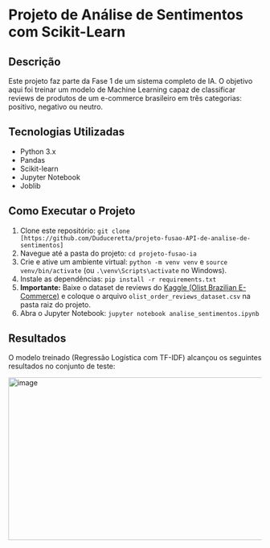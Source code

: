 # Projeto de Análise de Sentimentos com Scikit-Learn

## Descrição

Este projeto faz parte da Fase 1 de um sistema completo de IA. O objetivo aqui foi treinar um modelo de Machine Learning capaz de classificar reviews de produtos de um e-commerce brasileiro em três categorias: positivo, negativo ou neutro.

## Tecnologias Utilizadas

- Python 3.x
- Pandas
- Scikit-learn
- Jupyter Notebook
- Joblib

## Como Executar o Projeto

1. Clone este repositório: `git clone [https://github.com/Duduceretta/projeto-fusao-API-de-analise-de-sentimentos]`
2. Navegue até a pasta do projeto: `cd projeto-fusao-ia`
3. Crie e ative um ambiente virtual: `python -m venv venv` e `source venv/bin/activate` (ou `.\venv\Scripts\activate` no Windows).
4. Instale as dependências: `pip install -r requirements.txt`
5. **Importante:** Baixe o dataset de reviews do [Kaggle (Olist Brazilian E-Commerce)](https://www.kaggle.com/datasets/olistbr/brazilian-ecommerce) e coloque o arquivo `olist_order_reviews_dataset.csv` na pasta raiz do projeto.
6. Abra o Jupyter Notebook: `jupyter notebook analise_sentimentos.ipynb`

## Resultados

O modelo treinado (Regressão Logística com TF-IDF) alcançou os seguintes resultados no conjunto de teste:

<img width="804" height="323" alt="image" src="https://github.com/user-attachments/assets/85a9c807-96de-4873-9f6c-17e9000ddc10" />

